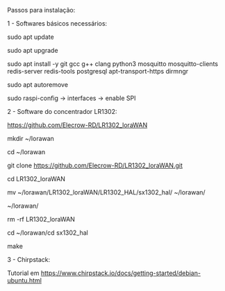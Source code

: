 Passos para instalação:

1 - Softwares básicos necessários:

sudo apt update

sudo apt upgrade

sudo apt install -y git gcc g++ clang python3 mosquitto mosquitto-clients redis-server redis-tools postgresql apt-transport-https dirmngr

sudo apt autoremove

sudo raspi-config -> interfaces -> enable SPI

2 - Software do concentrador LR1302:

https://github.com/Elecrow-RD/LR1302_loraWAN

mkdir ~/lorawan

cd ~/lorawan

git clone https://github.com/Elecrow-RD/LR1302_loraWAN.git

cd LR1302_loraWAN

mv ~/lorawan/LR1302_loraWAN/LR1302_HAL/sx1302_hal/ ~/lorawan/

~/lorawan/

rm -rf LR1302_loraWAN

cd ~/lorawan/cd sx1302_hal

make


3 - Chirpstack:

Tutorial em https://www.chirpstack.io/docs/getting-started/debian-ubuntu.html




